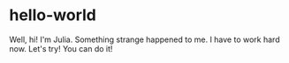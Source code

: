 # hello-world

Well, hi!
I'm Julia. Something strange happened to me. I have to work hard now. Let's try!
You can do it!

